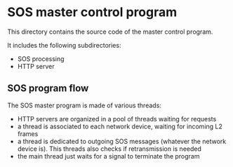 SOS master control program
==========================

This directory contains the source code of the master control program.

It includes the following subdirectories:
- SOS processing
- HTTP server


SOS program flow
----------------

The SOS master program is made of various threads:
- HTTP servers are organized in a pool of threads waiting
    for requests
- a thread is associated to each network device, waiting for
    incoming L2 frames
- a thread is dedicated to outgoing SOS messages (whatever
    the network device is). This threads also checks if
    retransmission is needed
- the main thread just waits for a signal to terminate the
    program

